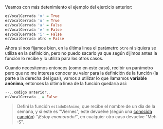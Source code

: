 Veamos con más detenimiento el ejemplo del ejercicio anterior:

```haskell
esVocalCerrada 'o' = True
esVocalCerrada 'u' = True
esVocalCerrada 'a' = False
esVocalCerrada 'e' = False
esVocalCerrada 'i' = False
esVocalCerrada otro = False
```

Ahora si nos fijamos bien, en la última linea el parámetro `otro` ni siquiera se utiliza en la definición, pero no puedo sacarlo ya que según dijimos antes la función lo recibe y lo utiliza para los otros casos.

Cuando necesitemos entonces (como en este caso), recibir un parámetro pero que no me interesa conocer su valor para la definición de la función (la parte a la derecha del igual), vamos a utilizar lo que llamamos **variable anónima**, entonces la última linea de la función quedaría así:

```haskell
--..codigo anterior..
esVocalCerrada _ = False
```
> Definí la función `estadoDeAnimo`, que recibe el nombre de un día de la semana, y si este es "Viernes", este devuelve (según una [conocida canción](https://es.wikipedia.org/wiki/Friday_I%27m_in_Love)) _"¡Estoy enamorado!"_, en cualquier otro caso devuelve "Meh :S".
